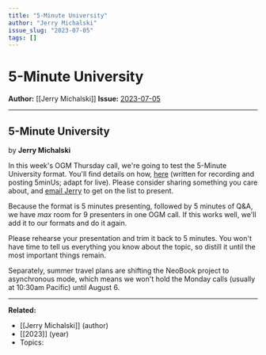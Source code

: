 ```yaml
---
title: "5-Minute University"
author: "Jerry Michalski"
issue_slug: "2023-07-05"
tags: []
---
```


# 5-Minute University

**Author:** [[Jerry Michalski]]
**Issue:** [2023-07-05](https://plex.collectivesensecommons.org/2023-07-05/)

---

## 5-Minute University
by **Jerry Michalski**

In this week's OGM Thursday call, we're going to test the 5-Minute University format. You'll find details on how, [here](https://wiki.openglobalmind.com/5-minute_universities) (written for recording and posting 5minUs; adapt for live). Please consider sharing something you care about, and [email Jerry](mailto:sociate@gmail.com) to get on the list to present.

Because the format is 5 minutes presenting, followed by 5 minutes of Q&A, we have *max* room for 9 presenters in one OGM call. If this works well, we'll add it to our formats and do it again.

Please rehearse your presentation and trim it back to 5 minutes. You won't have time to tell us everything you know about the topic, so distill it until the most important things remain.

Separately, summer travel plans are shifting the NeoBook project to asynchronous mode, which means we won't hold the Monday calls (usually at 10:30am Pacific) until August 6.

---

**Related:**
- [[Jerry Michalski]] (author)
- [[2023]] (year)
- Topics: 

